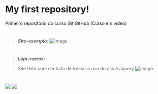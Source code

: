# My first repository!
 Primeiro repositório do curso Git GitHub (Curso em vídeo)
 #
  >__*Site-exemplo:*__
![image](https://user-images.githubusercontent.com/92181116/138372203-29423ce2-73ac-4048-900f-d89dbaa07676.png)
#
 >__*Loja-carros:*__
 
 >Site feito com o intuito de treinar o uso do css e Jquery
 ![image](https://user-images.githubusercontent.com/92181116/138372131-f9c16bd7-6f67-4130-9448-059dc5668bbe.png)
#

<a href="https://github.com/Patricia-Bandeira" target="_blank"><img src="https://img.shields.io/badge/GitHub-100000?style=for-the-badge&logo=github&logoColor=white" target="_blank"></a> 
<a href = "mailto:patriciabandeira.2611@gmail.com"><img src="https://img.shields.io/badge/-Gmail-%23333?style=for-the-badge&logo=gmail&logoColor=white" target="_blank"></a>

